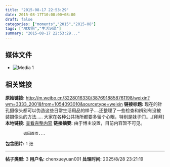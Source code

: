 ```yaml
---
title: "2015-08-17 22:53:29"
date: 2015-08-17T10:00:00+08:00
draft: false
categories: ["moments","2015","2015-08"]
tags: ["朋友圈","生活记录"]
summary: "2015-08-17 22:53:29..."
---
```


## 媒体文件

- ![Media 1](/Moments/photos/2015-08-17/201508172253290.jpg)

## 相关链接

**原始链接:** http://m.weibo.cn/3228016330/3876918858761198/weixin?wm=3333_2001&from=1054093010&sourcetype=weixin
**链接标题:** 现在的针孔摄像头都可以伪造这些日常生活用品的样子....还整理了一些检查和辨别有没被装摄像头的方法..... 大家在各种公共场所都要多留个心眼，特别是妹子们.....[拜拜]
**本地链接:** [查看完整内容](/link_content/2015/08/2015-08-17/link_content/)
**链接摘要:** 由于博主设置，目前内容暂不可见。
    
            返回首页...
**包含图片:** 1 张

---

**帖子类型:** 3
**用户名:** chenxueyuan001
**处理时间:** 2025/8/28 23:21:19